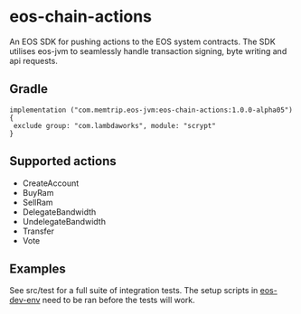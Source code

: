 # eos-chain-actions
An EOS SDK for pushing actions to the EOS system contracts. The SDK utilises eos-jvm
to seamlessly handle transaction signing, byte writing and api requests.

## Gradle
```
implementation ("com.memtrip.eos-jvm:eos-chain-actions:1.0.0-alpha05") {
 exclude group: "com.lambdaworks", module: "scrypt"
}
```

## Supported actions
- CreateAccount
- BuyRam
- SellRam
- DelegateBandwidth
- UndelegateBandwidth
- Transfer
- Vote

## Examples
See src/test for a full suite of integration tests. The setup scripts in
[eos-dev-env](https://github.com/memtrip/eos-jvm/eos-dev-env) need to be ran
before the tests will work.
